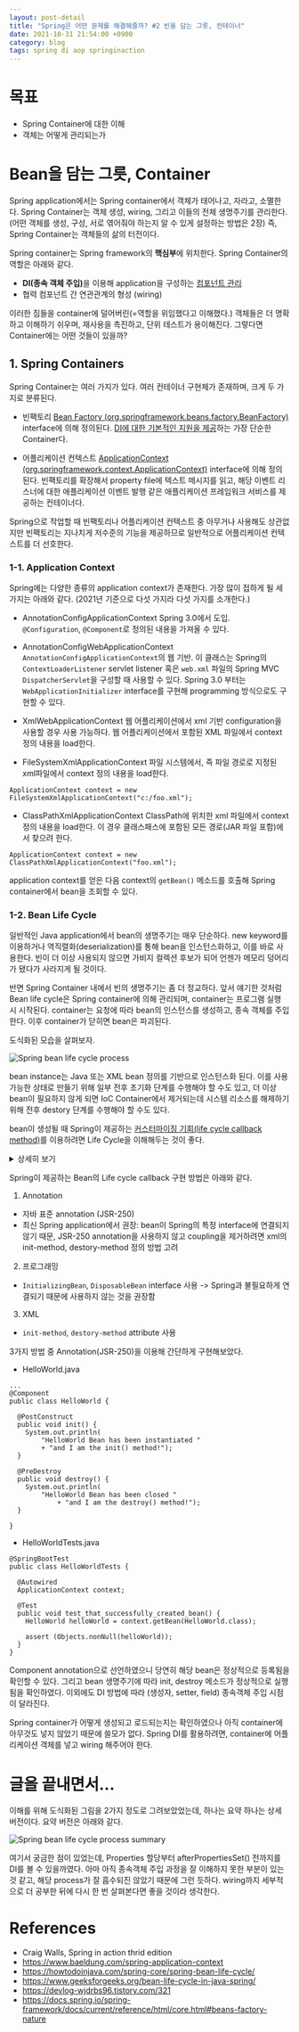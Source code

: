 ```yaml
---
layout: post-detail
title: "Spring은 어떤 문제를 해결해줄까? #2 빈을 담는 그릇, 컨테이너"
date: 2021-10-31 21:54:00 +0900
category: blog
tags: spring di aop springinaction
---
```



# 목표
* Spring Container에 대한 이해 
* 객체는 어떻게 관리되는가

# Bean을 담는 그릇, Container
Spring application에서는 Spring container에서 객체가 태어나고, 자라고, 소멸한다. Spring Container는 객체 생성, wiring, 그리고 이들의 전체 생명주기를 관리한다. (어떤 객체를 생성, 구성, 서로 엮어줘야 하는지 알 수 있게 설정하는 방법은 2장) 즉, Spring Container는 객체들의 삶의 터전이다.

Spring container는 Spring framework의 <b>핵심부</b>에 위치한다. Spring Container의 역할은 아래와 같다. 
* <b>DI(종속 객체 주입)</b>을 이용해 application을 구성하는 <u>컴포넌트 관리</u>
* 협력 컴포넌트 간 연관관계의 형성 (wiring)

이러한 짐들을 container에 덜어버린(=역할을 위임했다고 이해했다.) 객체들은 더 명확하고 이해하기 쉬우며, 재사용을 촉진하고, 단위 테스트가 용이해진다. 
그렇다면 Container에는 어떤 것들이 있을까? 

## 1. Spring Containers
Spring Container는 여러 가지가 있다. 여러 컨테이너 구현체가 존재하며, 크게 두 가지로 분류된다. 

 * 빈팩토리
[Bean Factory (org.springframework.beans.factory.BeanFactory)](https://docs.spring.io/spring-framework/docs/current/javadoc-api/org/springframework/beans/factory/BeanFactory.html) interface에 의해 정의된다. 
<u>DI에 대한 기본적인 지원을 제공</u>하는 가장 단순한 Container다. 

*  어플리케이션 컨텍스트
[ApplicationContext (org.springframework.context.ApplicationContext)](https://docs.spring.io/spring-framework/docs/current/javadoc-api/org/springframework/context/ApplicationContext.html) interface에 의해 정의된다.
빈팩토리를 확장해서 property file에 텍스트 메시지를 읽고, 해당 이벤트 리스너에 대한 애플리케이션 이벤트 발행 같은 애플리케이션 프레임워크 서비스를 제공하는 컨테이너다.

Spring으로 작업할 때 빈팩토리나 어플리케이션 컨텍스트 중 아무거나 사용해도 상관없지만 빈팩토리는 지나치게 저수준의 기능을 제공하므로 일반적으로 어플리케이션 컨텍스트를 더 선호한다. 


### 1-1. Application Context
Spring에는 다양한 종류의 application context가 존재한다. 가장 많이 접하게 될 세 가지는 아래와 같다. (2021년 기준으로 다섯 가지라 다섯 가지를 소개한다.)

* AnnotationConfigApplicationContext
Spring 3.0에서 도입. `@Configuration`, `@Component`로 정의된 내용을 가져올 수 있다. 

* AnnotationConfigWebApplicationContext
`AnnotationConfigApplicationContext`의 웹 기반.  이 클래스는 Spring의 `ContextLoaderListener` servlet listener 혹은 `web.xml` 파일의 Spring MVC `DispatcherServlet`을 구성할 때 사용할 수 있다.
Spring 3.0 부터는 `WebApplicationInitializer` interface를 구현해 programming 방식으로도 구현할 수 있다. 

* XmlWebApplicationContext
웹 어플리케이션에서 xml 기반 configuration을 사용할 경우 사용 가능하다. 웹 어플리케이션에서 포함된 XML 파일에서 context 정의 내용을 load한다. 

* FileSystemXmlApplicationContext
파일 시스템에서, 즉 파일 경로로 지정된 xml파일에서 context 정의 내용을 load한다.

```
ApplicationContext context = new FileSystemXmlApplicationContext("c:/foo.xml");
```

* ClassPathXmlApplicationContext
ClassPath에 위치한 xml 파일에서 context 정의 내용을 load한다. 이 경우 클래스패스에 포함된 모든 경로(JAR 파일 포함)에서 찾으려 한다. 

```
ApplicationContext context = new ClassPathXmlApplicationContext("foo.xml");
```

application context를 얻은 다음 context의 `getBean()` 메소드를 호출해 Spring container에서 bean을 조회할 수 있다.
 
 
### 1-2. Bean Life Cycle
일반적인 Java application에서 bean의 생명주기는 매우 단순하다. new keyword를 이용하거나 역직렬화(deserialization)를 통해 bean을 인스턴스화하고, 이를 바로 사용한다.
빈이 더 이상 사용되지 않으면 가비지 컬렉션 후보가 되어 언젠가 메모리 덩어리가 됐다가 사라지게 될 것이다. 

반면 Spring Container 내에서 빈의 생명주기는 좀 더 정교하다. 
앞서 얘기한 것처럼 Bean life cycle은 Spring container에 의해 관리되며, container는 프로그램 실행 시 시작된다. container는 요청에 따라 bean의 인스턴스를 생성하고, 종속 객체를 주입한다. 이후 container가 닫히면 bean은 파괴된다. 

도식화된 모습을 살펴보자. 

![Spring bean life cycle process](https://user-images.githubusercontent.com/62458327/139584602-3ef84eea-89ef-476f-ad3b-81456517bf79.png)


bean instance는 Java 또는 XML bean 정의를 기반으로 인스턴스화 된다. 이를 사용 가능한 상태로 만들기 위해 일부 전후 초기화 단계를 수행해야 할 수도 있고, 더 이상 bean이 필요하지 않게 되면 IoC Container에서 제거되는데 시스템 리소스를 해제하기 위해 전후 destory 단계를 수행해야 할 수도 있다.

bean이 생성될 때 Spring이 제공하는 <u>커스터마이징 기회(life cycle callback method)</u>를 이용하려면 Life Cycle을 이해해두는 것이 좋다. 

<details>
<summary>상세히 보기</summary>
<div>
1. Spring이 bean을 인스턴스화 한다.<br>
2. Spring이 값, bean reference를 bean의 property에 주입한다. <br>
3. 빈이 `BeanNameAware`를 구현하면, Spring이 Bean의 ID를 `setBeanName()` 메소드에 넘긴다. <br>
4. 빈이 `BeanFactoryAware`를 구현하면, `setBeanFactory()` 메소드를 호출하여 빈팩토리 자체를 넘긴다.<br>
5. 빈이 `ApplicationContextAware`를 구현하면, Spring이 `setApplicationContext()` 메소드를 호출하고, 둘러싼(enclosing) 어플리케이션 컨텍스트에 대한 참조를 넘긴다. <br>
6. 빈이 BeanPostProcessor 인터페이스를 구현하면, Spring은 postProcessBeforeInitialization() 메소드를 호출한다.<br>
7. 빈이 InitializingBean 인터페이스를 구현하면, 스프링은 afterPropertiesSet() 메소드를 호출한다. custom init method가 존재한다면 해당 메소드가 호출된다.<br>
8. 빈이 BeanPostProcessor를 구현하면, 스프링은 postProcessAfterInitialization() 메소드를 호출한다.<br>
9. 이 상태가 되면 빈은 어플리케이션에서 사용할 준비가 된 것이며, 어플리케이션 컨텍스트가 소멸될 때까지 어플리케이션 컨텍스트에 남아 있다. <br>
10. 빈이 `DisposableBean` 인터페이스를 구현하면, Spring은 `destroy()` 메소드를 호출한다. custom destroy method가 존재한다면 해당 메소드가 호출된다. 
</div>
</details>

Spring이 제공하는 Bean의 Life cycle callback 구현 방법은 아래와 같다. 
1. Annotation 
* 자바 표준 annotation (JSR-250)
* 최신 Spring application에서 권장: bean이 Spring의 특정 interface에 연결되지 않기 때문, JSR-250 annotation을 사용하지 않고 coupling을 제거하려면 xml의 init-method, destory-method 정의 방법 고려 

2. 프로그래밍 
* `InitializingBean`, `DisposableBean` interface 사용 -> Spring과 불필요하게 연결되기 때문에 사용하지 않는 것을 권장함

3. XML 
* `init-method`, `destory-method` attribute 사용

3가지 방법 중 Annotation(JSR-250)을 이용해 간단하게 구현해보았다. 

* HelloWorld.java

```
...
@Component
public class HelloWorld {

  @PostConstruct
  public void init() {
    System.out.println(
        "HelloWorld Bean has been instantiated "
        + "and I am the init() method!");
  }

  @PreDestroy
  public void destroy() {
    System.out.println(
        "HelloWorld Bean has been closed "
            + "and I am the destroy() method!");
  }
  
}
```

* HelloWorldTests.java

```
@SpringBootTest
public class HelloWorldTests {

  @Autowired
  ApplicationContext context;

  @Test
  public void test_that_successfully_created_bean() {
    HelloWorld helloWorld = context.getBean(HelloWorld.class);
    
    assert (Objects.nonNull(helloWorld));
  }
}
```


Component annotation으로 선언하였으니 당연히 해당 bean은 정상적으로 등록됨을 확인할 수 있다. 그리고 bean 생명주기에 따라 init, destroy 메소드가 정상적으로 실행됨을 확인하였다. 이외에도 DI 방법에 따라 (생성자, setter, field) 종속객체 주입 시점이 달라진다. 

Spring container가 어떻게 생성되고 로드되는지는 확인하였으나 아직 container에 아무것도 넣지 않았기 때문에 쓸모가 없다.
Spring DI를 활용하려면, container에 어플리케이션 객체를 넣고 wiring 해주어야 한다. 


# 글을 끝내면서...
이해를 위해 도식화된 그림을 2가지 정도로 그려보았었는데, 하나는 요약 하나는 상세 버전이다. 요약 버전은 아래와 같다. 

![Spring bean life cycle process summary](https://user-images.githubusercontent.com/62458327/139584621-c1acbdad-de30-4eae-bbb0-1d8fea1faeef.png)


여기서 궁금한 점이 있었는데, Properties 할당부터 afterPropertiesSet() 전까지를 DI를 볼 수 있을까였다. 아마 아직 종속객체 주입 과정을 잘 이해하지 못한 부분이 있는 것 같고, 해당 process가 잘 흡수되진 않았기 때문에 그런 듯하다. wiring까지 세부적으로 더 공부한 뒤에 다시 한 번 살펴본다면 좋을 것이라 생각한다. 


# References
* Craig Walls, Spring in action thrid edition
* https://www.baeldung.com/spring-application-context
* https://howtodoinjava.com/spring-core/spring-bean-life-cycle/
* https://www.geeksforgeeks.org/bean-life-cycle-in-java-spring/
* https://devlog-wjdrbs96.tistory.com/321
* https://docs.spring.io/spring-framework/docs/current/reference/html/core.html#beans-factory-nature
